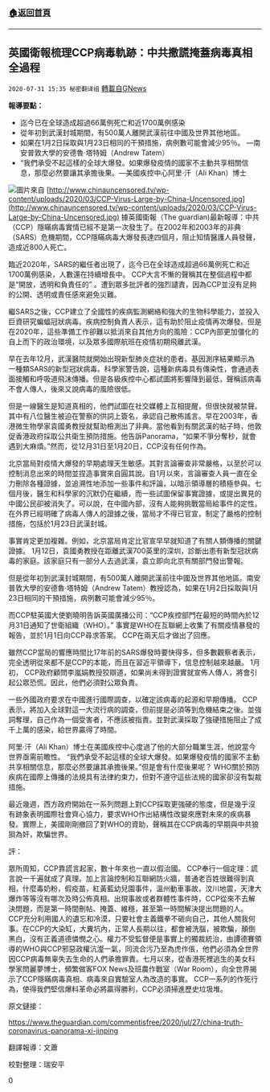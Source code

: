 ###  [:house:返回首頁](https://github.com/ourhimalayas/txt)
---

## 英國衛報梳理CCP病毒軌跡：中共撒謊掩蓋病毒真相全過程
`2020-07-31 15:35 秘密翻译组` [轉載自GNews](https://gnews.org/zh-hant/281592/)

**報導要點：**

- 迄今已在全球造成超過66萬例死亡和近1700萬例感染
- 從年初到武漢封城期間，有500萬人離開武漢前往中國及世界其他地區。
- 如果在1月2日採取與1月23日相同的干預措施，病例數可能會減少95％。 —南安普敦大學的安德魯·塔特姆（Andrew Tatem）
- “我們承受不起這樣的全球大爆發。如果爆發疫情的國家不主動共享相關信息，那麼必然要讓其承擔後果。—美國疾控中心阿里·汗（Ali Khan）博士

![](https://s3.amazonaws.com/gnews-media-offload/wp-content/uploads/2020/07/31152849/CCP-Virus-Large-by-China-Uncensored.jpg)圖片來自
 [http://www.chinauncensored.tv/wp-content/uploads/2020/03/CCP-Virus-Large-by-China-Uncensored.jpg](http://www.chinauncensored.tv/wp-content/uploads/2020/03/CCP-Virus-Large-by-China-Uncensored.jpg) 
據英國衛報（The guardian)最新報導：中共（CCP）隱瞞病毒實情已經不是第一次發生了。在2002年和2003年的非典（SARS）危機期間，CCP隱瞞病毒大爆發長達四個月，阻止知情醫護人員發聲，造成近800人死亡。

臨近2020年，SARS的繼任者出現了，迄今已在全球造成超過66萬例死亡和近1700萬例感染，人數還在持續增長中。 CCP大言不慚的聲稱其在整個過程中都是“開放，透明和負責任的” 。遭到眾多批評者的強烈譴責，因為CCP並沒有足夠的公開、透明或責任感來避免災難。

繼SARS之後，CCP建立了全國性的疾病監測網絡和強大的生物科學能力，並投入巨資研究蝙蝠冠狀病毒。疾病控制負責人表示，這有助於阻止疫情再次爆發。但是在2020年，這些準備工作卻難以抵消來自其他方向的風險：CCP內部更加僵化的自上而下的政治環境，以及眾多國際航班在疫情初期飛離武漢。

早在去年12月，武漢醫院就開始出現新型肺炎症狀的患者。基因測序結果顯示為一種類SARS的新型冠狀病毒。科學家警告說，這種新病毒具有傳染性，會通過表面接觸和呼吸道飛沫傳播。但是各級疾控中心都試圖將影響降到最低，聲稱該病毒不會人傳人，後來又說病毒的風險很低。

但是一線醫生是知道真相的，他們試圖在社交媒體上互相提醒，但很快就被禁聲。其中有八位醫生被迫在警察的供詞上簽名，承認自己散佈謠言。早在2003年，香港微生物學家袁國勇教授就幫助檢測出了非典。當他看到有關武漢的帖子時，他敦促香港政府採取公共衛生預防措施。他告訴Panorama，“如果不爭分奪秒，就會遇到大麻煩。”然而，從12月31日至1月20日，CCP沒有任何作為。

北京當局對疫情大爆發的早期處理天生敏感。其對言論審查非常嚴格，以至於可以控制消息出來的時間並捏造事實來自圓其說。自1月以來，言論審查人員一直在全力刪除各種證據，並追溯性地添加一些事件和評論，以暗示領導層的積極參與。七個月後，醫生和科學家的沉默仍在繼續，而一些試圖保留事實證據，或提出異見的中國公民卻被消失了。可以說，在中國內部，沒有人能夠挑戰當局給事件的定性。在外界已經明確了病毒人傳人的證據之後，當局才不得已官宣，制定了嚴格的控制措施，包括於1月23日武漢封城。

事實肯定更加複雜。例如，北京當局肯定比官宣早早就知道了有關人類傳播的關鍵證據。 1月12日，袁國勇教授在距離武漢700英里的深圳，診斷出患有新型冠狀病毒的家庭。該家庭只有一部分人去過武漢，袁立即向北京有關部門發出警報。

但是從年初到武漢封城期間，有500萬人離開武漢前往中國及世界其他地區。南安普敦大學的安德魯·塔特姆（Andrew Tatem）教授認為，如果在1月2日採取與1月23日相同的干預措施，病例數可能會減少95％。

而CCP駐英國大使劉曉明告訴英國廣播公司：“CCP疾控部門在最短的時間內於12月31日通知了世衛組織（WHO）。” 事實是WHO在互聯網上收集了有關疫情暴發的報告，並於1月1日向CCP尋求答案。 CCP在兩天后才做出了回應。

雖然CCP當局的響應時間比17年前的SARS爆發時要快得多，但多數觀察者表示，完全透明從來都不是CCP的本能，而且在習近平領導下，信息控制越來越嚴。 1月初， CCP政府顧問李嵐娟教授狡辯道，如果尚未得到證實就宣佈人傳人，將會引起公眾恐慌。因此，他們必須對公眾負責。

一些外國政府要求在中國進行國際調查，以確定該病毒的起源和早期傳播。 CCP表示，將加入全球對這一大流行病的調查，但前提是必須等到危機結束之後。並強詞奪理，自己作為一個受害者，不應該被指責。並對武漢採取了強硬措施阻止了成千上萬的感染，給世界贏得了時間。

阿里·汗（Ali Khan）博士在美國疾控中心度過了他的大部分職業生涯，他說當今世界亟需前瞻性。 “我們承受不起這樣的全球大爆發。如果爆發疫情的國家不主動共享相關信息，那麼必然要讓其承擔後果。”但是會有什麼後果呢？ WHO關於預防疾病在國際上傳播的法規具有法律約束力，但對不遵守這些法規的國家卻沒有製裁措施。

最近幾週，西方政府開始在一系列問題上對CCP採取更強硬的態度，但是幾乎沒有跡象表明國際社會齊心協力，要求WHO作出結構性改變來應對未來的疾病暴發。實際上，美國剛剛撤回了對WHO的資助，聲稱其在CCP病毒的早期與中共狼狽為奸，欺騙世界。

評：

眾所周知，CCP靠謊言起家，數十年來也一直以假治國。 CCP奉行一個定理：謊言說一千遍就成了真理。加上言論控制和互聯網防火牆，普通老百姓很難得到真相，什麼毒奶粉，假疫苗，紅黃藍幼兒園事件，溫州動車事故，汶川地震，天津大爆炸等等沒有哪次及時公佈真相。出現事故或者群體性事件時，CCP從來不去解決問題，而是第一時間刪帖、掩蓋、維穩，甚至第一時間解決提出問題的人。 CCP充分利用國人的遺忘和冷漠，只要社會主義鐵拳不砸向自己，其他人關我何事。在CCP的大染缸，大糞坑內，正常人長期以往，都會被洗腦，被欺騙，顛倒黑白，沒有正義道德憐憫之心。權力不受監督便是事實上的獨裁統治，由譚德賽領導的WHO與CCP邪惡政權沆瀣一氣，同流合污乃至為虎作倀，他們必須為全世界因CCP病毒無辜失去生命的人們承擔罪責。七月以來，從香港死裡逃生的美女科學家閆麗夢博士，頻繁做客FOX News及班農作戰室（War Room），向全世界揭示了CCP隱瞞病毒真相、病毒來自實驗室人為改造的事實。 CCP一系列的作死行為，使得我們堅信爆料革命必將贏得勝利，CCP必須掃進歷史垃圾堆。

原文鏈接：

https://www.theguardian.com/commentisfree/2020/jul/27/china-truth-coronavirus-panorama-xi-jinping

翻譯報導：文蕭

校對整理：瑞安平

0
